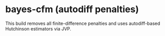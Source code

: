 # bayes-cfm (autodiff penalties)

This build removes all finite-difference penalties and uses autodiff-based Hutchinson estimators via JVP.
